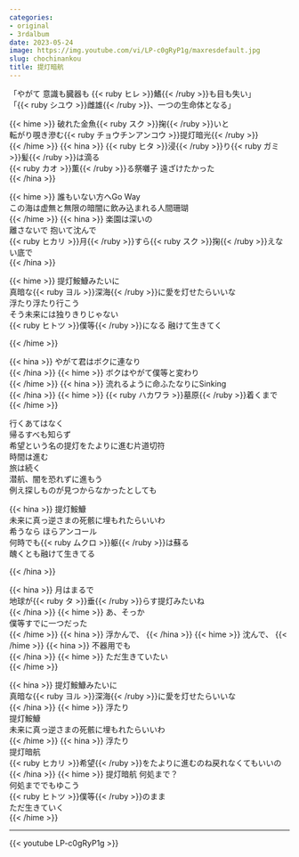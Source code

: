 ```yaml
---
categories:
- original
- 3rdalbum
date: 2023-05-24
image: https://img.youtube.com/vi/LP-c0gRyP1g/maxresdefault.jpg
slug: chochinankou
title: 提灯暗航
---
```



「やがて 意識も臓器も {{< ruby ヒレ >}}鰭{{< /ruby >}}も目も失い」  
「{{< ruby シユウ >}}雌雄{{< /ruby >}}、一つの生命体となる」

{{< hime >}}
破れた金魚{{< ruby スク >}}掬{{< /ruby >}}いと  
転がり覗き滲む{{< ruby チョウチンアンコウ >}}提灯暗光{{< /ruby >}}  
{{< /hime >}}
{{< hina >}}
{{< ruby ヒタ >}}浸{{< /ruby >}}り{{< ruby ガミ >}}髪{{< /ruby >}}は滴る  
{{< ruby カオ >}}薫{{< /ruby >}}る祭囃子 遠ざけたかった  
{{< /hina >}}

{{< hime >}}
誰もいない方へGo Way  
この海は虚無と無限の暗闇に飲み込まれる人間珊瑚  
{{< /hime >}}
{{< hina >}}
楽園は深いの  
離さないで 抱いて沈んで  
{{< ruby ヒカリ >}}月{{< /ruby >}}すら{{< ruby スク >}}掬{{< /ruby >}}えない底で  
{{< /hina >}}

{{< hime >}}
提灯鮟鱇みたいに  
真暗な{{< ruby ヨル >}}深海{{< /ruby >}}に愛を灯せたらいいな  
浮たり浮たり行こう  
そう未来には独りきりじゃない  
{{< ruby ヒトツ >}}僕等{{< /ruby >}}になる 融けて生きてく  

{{< /hime >}}

{{< hina >}}
やがて君はボクに連なり  
{{< /hina >}}
{{< hime >}}
ボクはやがて僕等と変わり  
{{< /hime >}}
{{< hina >}}
流れるように命ふたなりにSinking  
{{< /hina >}}
{{< hime >}}
{{< ruby ハカワラ >}}墓原{{< /ruby >}}着くまで  
{{< /hime >}}

行くあてはなく  
帰るすべも知らず  
希望という名の提灯をたよりに進む片道切符  
時間は進む  
旅は続く  
潜航、闇を恐れずに進もう  
例え探しものが見つからなかったとしても  

{{< hina >}}
提灯鮟鱇  
未来に真っ逆さまの死骸に埋もれたらいいわ  
希うなら ほらアンコール  
何時でも{{< ruby ムクロ >}}躯{{< /ruby >}}は蘇る  
醜くとも融けて生きてる  

{{< /hina >}}

{{< hina >}}
月はまるで  
地球が{{< ruby タ >}}垂{{< /ruby >}}らす提灯みたいね  
{{< /hina >}}
{{< hime >}}
あ、そっか  
僕等すでに一つだった  
{{< /hime >}}
{{< hina >}}
浮かんで、
{{< /hina >}}
{{< hime >}}
沈んで、
{{< /hime >}}
{{< hina >}}
不器用でも  
{{< /hina >}}
{{< hime >}}
ただ生きていたい  
{{< /hime >}}

{{< hina >}}
提灯鮟鱇みたいに  
真暗な{{< ruby ヨル >}}深海{{< /ruby >}}に愛を灯せたらいいな  
{{< /hina >}}
{{< hime >}}
浮たり  
提灯鮟鱇  
未来に真っ逆さまの死骸に埋もれたらいいわ  
{{< /hime >}}
{{< hina >}}
浮たり  
提灯暗航  
{{< ruby ヒカリ >}}希望{{< /ruby >}}をたよりに進むのね戻れなくてもいいの  
{{< /hina >}}
{{< hime >}}
提灯暗航 何処まで？  
何処まででもゆこう  
{{< ruby ヒトツ >}}僕等{{< /ruby >}}のまま  
ただ生きていく  
{{< /hime >}}

---

{{< youtube LP-c0gRyP1g >}}
